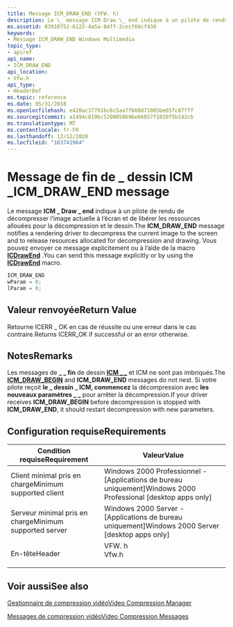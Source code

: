 ```yaml
---
title: Message ICM_DRAW_END (VFW. h)
description: Le \_ message ICM Draw \_ end indique à un pilote de rendu de décompresser l’image actuelle à l’écran et de libérer les ressources allouées pour la décompression et le dessin. Vous pouvez envoyer ce message explicitement ou à l’aide de la macro ICDrawEnd.
ms.assetid: 03910752-6122-4a5a-84ff-2cecf66cf439
keywords:
- Message ICM_DRAW_END Windows Multimedia
topic_type:
- apiref
api_name:
- ICM_DRAW_END
api_location:
- Vfw.h
api_type:
- HeaderDef
ms.topic: reference
ms.date: 05/31/2018
ms.openlocfilehash: e420ac37791bc6c5aa7f660d71005be65fc87fff
ms.sourcegitcommit: a1494c819bc5200050696e66057f1020f5b142cb
ms.translationtype: MT
ms.contentlocale: fr-FR
ms.lasthandoff: 12/12/2020
ms.locfileid: "103741964"
---
```

# <a name="icm_draw_end-message"></a><span data-ttu-id="9dd13-105">Message de fin de \_ dessin ICM \_</span><span class="sxs-lookup"><span data-stu-id="9dd13-105">ICM\_DRAW\_END message</span></span>

<span data-ttu-id="9dd13-106">Le message **ICM \_ Draw \_ end** indique à un pilote de rendu de décompresser l’image actuelle à l’écran et de libérer les ressources allouées pour la décompression et le dessin.</span><span class="sxs-lookup"><span data-stu-id="9dd13-106">The **ICM\_DRAW\_END** message notifies a rendering driver to decompress the current image to the screen and to release resources allocated for decompression and drawing.</span></span> <span data-ttu-id="9dd13-107">Vous pouvez envoyer ce message explicitement ou à l’aide de la macro [**ICDrawEnd**](/windows/desktop/api/Vfw/nf-vfw-icdrawend) .</span><span class="sxs-lookup"><span data-stu-id="9dd13-107">You can send this message explicitly or by using the [**ICDrawEnd**](/windows/desktop/api/Vfw/nf-vfw-icdrawend) macro.</span></span>


```C++
ICM_DRAW_END 
wParam = 0; 
lParam = 0; 
```



## <a name="return-value"></a><span data-ttu-id="9dd13-108">Valeur renvoyée</span><span class="sxs-lookup"><span data-stu-id="9dd13-108">Return Value</span></span>

<span data-ttu-id="9dd13-109">Retourne ICERR \_ OK en cas de réussite ou une erreur dans le cas contraire.</span><span class="sxs-lookup"><span data-stu-id="9dd13-109">Returns ICERR\_OK if successful or an error otherwise.</span></span>

## <a name="remarks"></a><span data-ttu-id="9dd13-110">Notes</span><span class="sxs-lookup"><span data-stu-id="9dd13-110">Remarks</span></span>

<span data-ttu-id="9dd13-111">Les messages de **\_ \_ fin** de dessin [**ICM \_ \_**](icm-draw-begin.md) et ICM ne sont pas imbriqués.</span><span class="sxs-lookup"><span data-stu-id="9dd13-111">The [**ICM\_DRAW\_BEGIN**](icm-draw-begin.md) and **ICM\_DRAW\_END** messages do not nest.</span></span> <span data-ttu-id="9dd13-112">Si votre pilote reçoit **le \_ dessin \_ ICM, commencez** la décompression avec **les nouveaux paramètres \_ \_** pour arrêter la décompression.</span><span class="sxs-lookup"><span data-stu-id="9dd13-112">If your driver receives **ICM\_DRAW\_BEGIN** before decompression is stopped with **ICM\_DRAW\_END**, it should restart decompression with new parameters.</span></span>

## <a name="requirements"></a><span data-ttu-id="9dd13-113">Configuration requise</span><span class="sxs-lookup"><span data-stu-id="9dd13-113">Requirements</span></span>



| <span data-ttu-id="9dd13-114">Condition requise</span><span class="sxs-lookup"><span data-stu-id="9dd13-114">Requirement</span></span> | <span data-ttu-id="9dd13-115">Valeur</span><span class="sxs-lookup"><span data-stu-id="9dd13-115">Value</span></span> |
|-------------------------------------|----------------------------------------------------------------------------------|
| <span data-ttu-id="9dd13-116">Client minimal pris en charge</span><span class="sxs-lookup"><span data-stu-id="9dd13-116">Minimum supported client</span></span><br/> | <span data-ttu-id="9dd13-117">Windows 2000 Professionnel - \[Applications de bureau uniquement\]</span><span class="sxs-lookup"><span data-stu-id="9dd13-117">Windows 2000 Professional \[desktop apps only\]</span></span><br/>                       |
| <span data-ttu-id="9dd13-118">Serveur minimal pris en charge</span><span class="sxs-lookup"><span data-stu-id="9dd13-118">Minimum supported server</span></span><br/> | <span data-ttu-id="9dd13-119">Windows 2000 Server - \[Applications de bureau uniquement\]</span><span class="sxs-lookup"><span data-stu-id="9dd13-119">Windows 2000 Server \[desktop apps only\]</span></span><br/>                             |
| <span data-ttu-id="9dd13-120">En-tête</span><span class="sxs-lookup"><span data-stu-id="9dd13-120">Header</span></span><br/>                   | <dl> <span data-ttu-id="9dd13-121"><dt>VFW. h</dt></span><span class="sxs-lookup"><span data-stu-id="9dd13-121"><dt>Vfw.h</dt></span></span> </dl> |



## <a name="see-also"></a><span data-ttu-id="9dd13-122">Voir aussi</span><span class="sxs-lookup"><span data-stu-id="9dd13-122">See also</span></span>

<dl> <dt>

[<span data-ttu-id="9dd13-123">Gestionnaire de compression vidéo</span><span class="sxs-lookup"><span data-stu-id="9dd13-123">Video Compression Manager</span></span>](video-compression-manager.md)
</dt> <dt>

[<span data-ttu-id="9dd13-124">Messages de compression vidéo</span><span class="sxs-lookup"><span data-stu-id="9dd13-124">Video Compression Messages</span></span>](video-compression-messages.md)
</dt> </dl>

 

 





